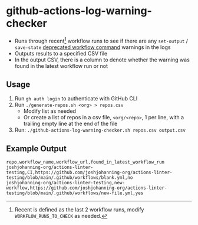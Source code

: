 # github-actions-log-warning-checker

- Runs through recent[^1] workflow runs to see if there are any `set-output` / `save-state` [deprecated workflow command](https://github.blog/changelog/2022-10-11-github-actions-deprecating-save-state-and-set-output-commands/) warnings in the logs
- Outputs results to a specified CSV file
- In the output CSV, there is a column to denote whether the warning was found in the latest workflow run or not

## Usage

1. Run `gh auth login` to authenticate with GitHub CLI
2. Run `./generate-repos.sh <org> > repos.csv` 
    - Modify list as needed
    - Or create a list of repos in a csv file, `<org/<repo>`, 1 per line, with a trailing empty line at the end of the file
3. Run: `./github-actions-log-warning-checker.sh repos.csv output.csv`

## Example Output

```csv
repo,workflow_name,workflow_url,found_in_latest_workflow_run
joshjohanning-org/actions-linter-testing,CI,https://github.com/joshjohanning-org/actions-linter-testing/blob/main/.github/workflows/blank.yml,no
joshjohanning-org/actions-linter-testing,new-workflow,https://github.com/joshjohanning-org/actions-linter-testing/blob/main/.github/workflows/new-file.yml,yes
```

[^1]: Recent is defined as the last 2 workflow runs, modify `WORKFLOW_RUNS_TO_CHECK` as needed.
